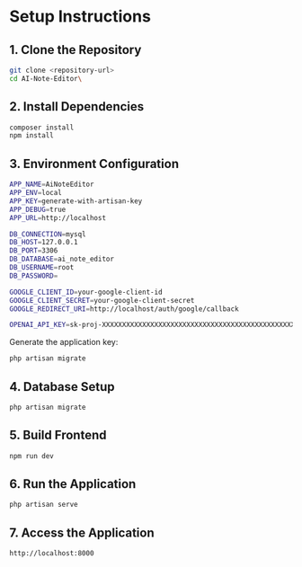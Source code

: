 # Setup Instructions

## 1. Clone the Repository

```bash
git clone <repository-url>
cd AI-Note-Editor\
```
## 2. Install Dependencies
```bash
composer install
npm install
```

## 3. Environment Configuration
```bash
APP_NAME=AiNoteEditor
APP_ENV=local
APP_KEY=generate-with-artisan-key
APP_DEBUG=true
APP_URL=http://localhost

DB_CONNECTION=mysql
DB_HOST=127.0.0.1
DB_PORT=3306
DB_DATABASE=ai_note_editor
DB_USERNAME=root
DB_PASSWORD=

GOOGLE_CLIENT_ID=your-google-client-id
GOOGLE_CLIENT_SECRET=your-google-client-secret
GOOGLE_REDIRECT_URI=http://localhost/auth/google/callback

OPENAI_API_KEY=sk-proj-XXXXXXXXXXXXXXXXXXXXXXXXXXXXXXXXXXXXXXXXXXXXXXXXXXXXXXXX
```
Generate the application key:
```bash
php artisan migrate
```
## 4. Database Setup
```bash
php artisan migrate
```

## 5. Build Frontend
```bash
npm run dev
```

## 6. Run the Application
```bash
php artisan serve
```

## 7. Access the Application
```bash
http://localhost:8000
```